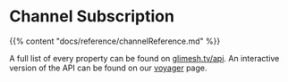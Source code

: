 # Channel Subscription

{{% content "docs/reference/channelReference.md" %}}

A full list of every property can be found on [glimesh.tv/api](https://glimesh.tv/api). An interactive version of the API can be found on our [voyager](/api-docs/docs/api/voyager/) page.
